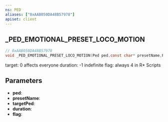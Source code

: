 ```yaml
---
ns: PED
aliases: ["0xAAB050DA48B57978"]
apiset: client
---
```

## _PED_EMOTIONAL_PRESET_LOCO_MOTION

```c
// 0xAAB050DA48B57978
void _PED_EMOTIONAL_PRESET_LOCO_MOTION(Ped ped,const char* presetName,Ped targetPed,int duration,int flag);
```

target: 0 affects everyone
duration: -1 indefinite
flag: always 4 in R* Scripts

## Parameters
* **ped**:
* **presetName**:
* **targetPed**:
* **duration**:
* **flag**:



